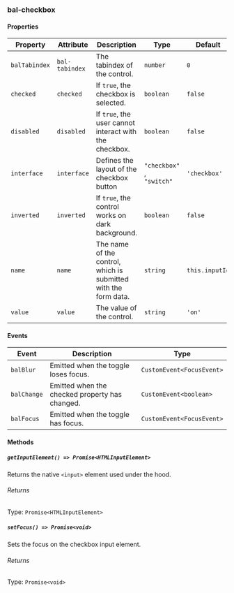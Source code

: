 ### bal-checkbox
 
#### Properties

| Property      | Attribute      | Description                                                     | Type                       | Default        |
| ------------- | -------------- | --------------------------------------------------------------- | -------------------------- | -------------- |
| `balTabindex` | `bal-tabindex` | The tabindex of the control.                                    | `number`                   | `0`            |
| `checked`     | `checked`      | If `true`, the checkbox is selected.                            | `boolean`                  | `false`        |
| `disabled`    | `disabled`     | If `true`, the user cannot interact with the checkbox.          | `boolean`                  | `false`        |
| `interface`   | `interface`    | Defines the layout of the checkbox button                       | `"checkbox" `, ` "switch"` | `'checkbox'`   |
| `inverted`    | `inverted`     | If `true`, the control works on dark background.                | `boolean`                  | `false`        |
| `name`        | `name`         | The name of the control, which is submitted with the form data. | `string`                   | `this.inputId` |
| `value`       | `value`        | The value of the control.                                       | `string`                   | `'on'`         |


#### Events

| Event       | Description                                    | Type                      |
| ----------- | ---------------------------------------------- | ------------------------- |
| `balBlur`   | Emitted when the toggle loses focus.           | `CustomEvent<FocusEvent>` |
| `balChange` | Emitted when the checked property has changed. | `CustomEvent<boolean>`    |
| `balFocus`  | Emitted when the toggle has focus.             | `CustomEvent<FocusEvent>` |


#### Methods

##### `getInputElement() => Promise<HTMLInputElement>`

Returns the native `<input>` element used under the hood.

###### Returns

Type: `Promise<HTMLInputElement>`



##### `setFocus() => Promise<void>`

Sets the focus on the checkbox input element.

###### Returns

Type: `Promise<void>`




 